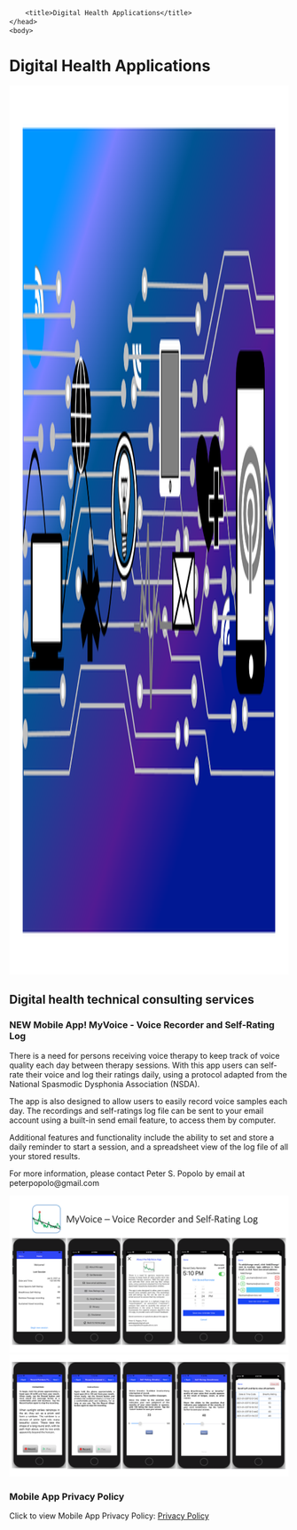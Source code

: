 
<html>
	<head>
		<meta charset="UTF-8" />
		<meta name="viewport" content="width=device-width, initial-scale=1, maximum-scale=1, user-scalable=no" />
		<meta http-equiv="X-UA-Compatible" content="IE=edge" />


		<title>Digital Health Applications</title>
	</head>
	<body>


<div class="prpl-row">
	<div class="prpl-column two-thirds">
			<h1>Digital Health Applications</h1>
	</div>
	<div class="prpl-column one-third">
		<img src="WebsiteHeader.png" alt="Website Banner" height = 1600 width = 900>		
	</div>
	<div class="prpl-column two-thirds">
			<h2>Digital health technical consulting services</h2>
	</div>
</div>

<div id="New App Announcement"><h3>NEW Mobile App! MyVoice - Voice Recorder and Self-Rating Log</h3>

<p class="summary">

<p>There is a need for persons receiving voice therapy to keep track of voice quality each day between therapy sessions. With this app users can self-rate their voice and log their ratings daily, using a protocol adapted from the National Spasmodic Dysphonia Association (NSDA).</p> 

<p>The app is also designed to allow users to easily record voice samples each day. The recordings and self-ratings log file can be sent to your email account using a built-in send email feature, to access them by computer.</p>

<p>Additional features and functionality include the ability to set and store a daily reminder to start a session,  and a spreadsheet view of the log file of all your stored  results.</p>

<p>For more information, please contact Peter S. Popolo by email at peterpopolo@gmail.com</p>

<p class="summary">

<div class="prpl-row">
	<div class="prpl-column one-third">
		<img src="Slide4_medium.png" alt="App Screen Shots">
	</div>
	<div class="prpl-column one-third">
		<img src="Slide5_medium.png" alt="App Screen Shots">
	</div>


<div id="ResearchProject"><h3>Mobile App Privacy Policy</h3>

<p class="summary">Click to view Mobile App Privacy Policy: <a href="privacy.pdf">Privacy Policy</a>








